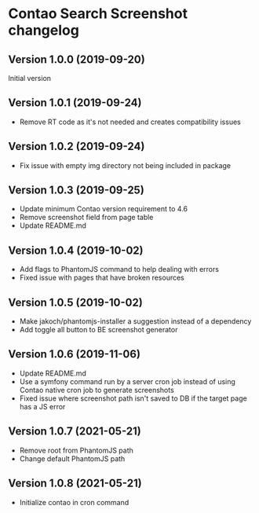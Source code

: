Contao Search Screenshot changelog
==================================

Version 1.0.0 (2019-09-20)
--------------------------
Initial version

Version 1.0.1 (2019-09-24)
--------------------------
- Remove RT code as it's not needed and creates compatibility issues

Version 1.0.2 (2019-09-24)
--------------------------
- Fix issue with empty img directory not being included in package

Version 1.0.3 (2019-09-25)
--------------------------
- Update minimum Contao version requirement to 4.6
- Remove screenshot field from page table
- Update README.md

Version 1.0.4 (2019-10-02)
--------------------------
- Add flags to PhantomJS command to help dealing with errors
- Fixed issue with pages that have broken resources

Version 1.0.5 (2019-10-02)
--------------------------
- Make jakoch/phantomjs-installer a suggestion instead of a dependency
- Add toggle all button to BE screenshot generator

Version 1.0.6 (2019-11-06)
--------------------------
- Update README.md
- Use a symfony command run by a server cron job instead of using Contao native cron job to generate screenshots
- Fixed issue where screenshot path isn't saved to DB if the target page has a JS error

Version 1.0.7 (2021-05-21)
--------------------------
- Remove root from PhantomJS path
- Change default PhantomJS path

Version 1.0.8 (2021-05-21)
--------------------------
- Initialize contao in cron command
